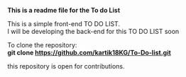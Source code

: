 <b>This is a readme file for the To do List</b>
<p>This is a simple front-end TO DO LIST.<br>I will be developing the back-end for this TO DO LIST soon<br>
 
 To clone the repository: <br>
 <strong>git clone https://github.com/kartik18KG/To-Do-list.git</strong><br>
 
 this repository is open for contributions.
